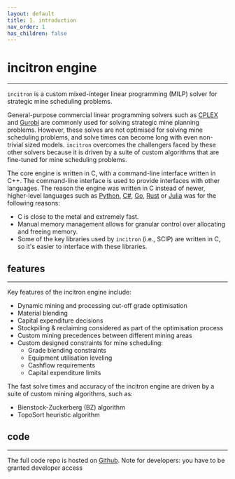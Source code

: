 ```yaml
---
layout: default
title: 1. introduction
nav_order: 1
has_children: false
---
```


# incitron engine
--------

`incitron` is a custom mixed-integer linear programming (MILP) solver for strategic mine scheduling problems.

General-purpose commercial linear programming solvers such as [CPLEX](https://www.ibm.com/analytics/cplex-optimizer) and [Gurobi](https://www.gurobi.com/) are commonly used for solving strategic mine planning problems. However, these solves are not optimised for solving mine scheduling problems, and solve times can become long with even non-trivial sized models. `incitron` overcomes the challengers faced by these other solvers because it is driven by a suite of custom algorithms that are fine-tuned for mine scheduling problems.

The core engine is written in C, with a command-line interface written in C++. The command-line interface is used to provide interfaces with other languages. The reason the engine was written in C instead of newer, higher-level languages such as [Python](https://www.python.org/), [C#](https://docs.microsoft.com/en-us/dotnet/csharp/), [Go](https://go.dev/), [Rust](https://www.rust-lang.org/) or [Julia](https://julialang.org/) was for the following reasons:
* C is close to the metal and extremely fast.
* Manual memory management allows for granular control over allocating and freeing memory.
* Some of the key libraries used by `incitron` (i.e., SCIP) are written in C, so it's easier to interface with these libraries.

## features
--------

Key features of the incitron engine include:
* Dynamic mining and processing cut-off grade optimisation
* Material blending 
* Capital expenditure decisions
* Stockpiling & reclaiming considered as part of the optimisation process
* Custom mining precedences between different mining areas
* Custom designed constraints for mine scheduling:
  * Grade blending constraints
  * Equipment utilisation leveling
  * Cashflow requirements
  * Capital expenditure limits

The fast solve times and accuracy of the incitron engine are driven by a suite of custom mining algorithms, such as:
* Bienstock-Zuckerberg (BZ) algorithm
* TopoSort heuristic algorithm

## code
--------

The full code repo is hosted on [Github](https://github.com/incitron/incitron).
Note for developers: you have to be granted developer access 
